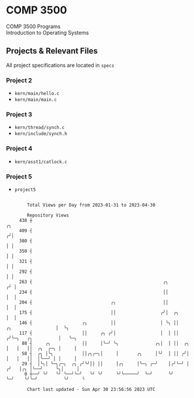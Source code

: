 # COMP 3500
COMP 3500 Programs  
Introduction to Operating Systems  
## Projects & Relevant Files
All project specifications are located in `specs`
### Project 2
- `kern/main/hello.c`
- `kern/main/main.c`
### Project 3
- `kern/thread/synch.c`
- `kern/include/synch.h`
### Project 4
- `kern/asst1/catlock.c`
### Project 5
- `project5`

```

        Total Views per Day from 2023-01-31 to 2023-04-30

        Repository Views
     438 ┼                                                                                    ╭╮
     409 ┤                                                                                   ╭╯│
     380 ┤                                                                                   │ │
     350 ┤                                                                                   │ │
     321 ┤                                                                                   │ │
     292 ┤                                                                                   │ │
     263 ┤                                                  ╭╮                              ╭╯ │
     234 ┤                                                  ││                              │  │
     204 ┤                              ╭╮                  ││                              │  │
     175 ┤                              ││                 ╭╯│  ╭╮                          │  │
     146 ┤                   ╭╮         ││                 │ ╰╮ ││       ╭╮                 │  ╰╮
     117 ┤                   ││     ╭╮ ╭╯│                 │  │ ││      ╭╯╰─╮   ╭╮          │   ╰─╮
      88 ┤     ╭╮            ││     │╰─╯ ╰╮              ╭╮│  │ ││  ╭╮  │   │   ││  ╭╮  ╭─╮ │     │
      58 ┤  ╭╮ │╰╮           ││╭╮╭─╮│     │       ╭╮     │╰╯  │ ││ ╭╯│  │   │   ││  │╰──╯ │ │     │
      29 ┤  │╰╮│ ╰─╮╭─╮  ╭╮ ╭╯╰╯││ ││     │╭╮     │╰─╮ ╭─╯    │╭╯╰─╯ │ ╭╯   │╭╮ │╰──╯     ╰╮│     │
       0 ┼──╯ ╰╯   ╰╯ ╰──╯╰─╯   ╰╯ ╰╯     ╰╯╰─────╯  ╰─╯      ╰╯     ╰─╯    ╰╯╰─╯          ╰╯     ╰

        Chart last updated - Sun Apr 30 23:56:56 2023 UTC
        
```

